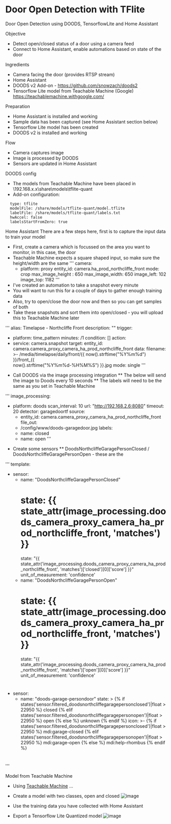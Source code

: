 # Door Open Detection with TFlite
Door Open Detection using DOODS, TensorflowLite and Home Assistant

Objective
* Detect open/closed status of a door using a camera feed
* Connect to Home Assistant, enable automations based on state of the door

Ingredients
* Camera facing the door (provides RTSP stream)
* Home Assistant
* DOODS v2 Add-on - https://github.com/snowzach/doods2
* Tensorflow Lite model from Teachable Machine (Google) https://teachablemachine.withgoogle.com/

Preparation
* Home Assistant is installed and working
* Sample data has been captured (see Home Assistant section below)
* Tensorflow Lite model has been created
* DOODS v2 is installed and working

Flow
* Camera captures image
* Image is processed by DOODS
* Sensors are updated in Home Assistant

DOODS config
* The models from Teachable Machine have been placed in \\192.168.x.x\share\models\tflite-quant
* Add-on configuration:

```- name: garagedoortf
  type: tflite
  modelFile: /share/models/tflite-quant/model.tflite
  labelFile: /share/models/tflite-quant/labels.txt
  hwAccel: false
  labelsStartFromZero: true
```

Home Assistant
There are a few steps here, first is to capture the input data to train your model

* First, create a camera which is focussed on the area you want to monitor, in this case, the door
* Teachable Machine expects a square shaped input, so make sure the height/width are the same
'''
camera:
  - platform: proxy
    entity_id: camera.ha_prod_northcliffe_front
    mode: crop
    max_image_height : 650
    max_image_width: 650
    image_left: 102
    image_top: 1182
'''
* I've created an automation to take a snapshot every minute
* You will want to run this for a couple of days to gather enough training data
* Also, try to open/close the door now and then so you can get samples of both
* Take these snapshots and sort them into open/closed - you will upload this to Teachable Machine later

'''
alias: Timelapse - Northcliffe Front
description: ""
trigger:
  - platform: time_pattern
    minutes: /1
condition: []
action:
  - service: camera.snapshot
    target:
      entity_id: camera.camera_proxy_camera_ha_prod_northcliffe_front
    data:
      filename: >-
        /media/timelapse/daily/front/{{ now().strftime("%Y%m%d") }}/front_{{    
        now().strftime("%Y%m%d-%H%M%S") }}.jpg
mode: single
'''

* Call DOODS via the image processing integration
** The below will send the image to Doods every 10 seconds
** The labels will need to be the same as you set in Teachable Machine

'''
image_processing:
  - platform: doods
    scan_interval: 10
    url: "http://192.168.2.6:8080"
    timeout: 20
    detector: garagedoortf
    source:
      - entity_id: camera.camera_proxy_camera_ha_prod_northcliffe_front
    file_out:
      - /config/www/doods-garagedoor.jpg
    labels:
      - name: closed
      - name: open
'''



* Create some sensors
** DoodsNorthcliffeGaragePersonClosed / DoodsNorthcliffeGaragePersonOpen - these are the 


'''
template:
  - sensor:
      - name: "DoodsNorthcliffeGaragePersonClosed"
        # state: {{ state_attr(image_processing.doods_camera_proxy_camera_ha_prod_northcliffe_front, 'matches') }} 
        state: "{{ state_attr('image_processing.doods_camera_proxy_camera_ha_prod_northcliffe_front', 'matches')['closed'][0]['score'] }}"
        unit_of_measurement: 'confidence'
      - name: "DoodsNorthcliffeGaragePersonOpen"
        # state: {{ state_attr(image_processing.doods_camera_proxy_camera_ha_prod_northcliffe_front, 'matches') }} 
        state: "{{ state_attr('image_processing.doods_camera_proxy_camera_ha_prod_northcliffe_front', 'matches')['open'][0]['score'] }}"        
        unit_of_measurement: 'confidence'
#
  - sensor:
      - name: "doods-garage-persondoor"
        state: >
          {% if states('sensor.filtered_doodsnorthcliffegaragepersonclosed')|float > 22950 %}
            closed
          {% elif states('sensor.filtered_doodsnorthcliffegaragepersonopen')|float > 22950 %}
            open
          {% else %}
            unknown
          {% endif %}
        icon: >-
          {% if states('sensor.filtered_doodsnorthcliffegaragepersonclosed')|float > 22950 %}
            mdi:garage-closed
          {% elif states('sensor.filtered_doodsnorthcliffegaragepersonopen')|float > 22950 %}
            mdi:garage-open
          {% else %}
            mdi:help-rhombus
          {% endif %}           
#
'''

Model from Teachable Machine
* Using [Teachable Machine]([url](https://teachablemachine.withgoogle.com/)) ...
* Create a model with two classes, open and closed
![image](https://github.com/hkrob/DoorOpenDetectionTFlite/assets/10833368/8a97e755-f8d4-4590-8282-7cb340670176)

* Use the training data you have collected with Home Assistant
* Export a Tensorflow Lite Quantized model
![image](https://github.com/hkrob/DoorOpenDetectionTFlite/assets/10833368/d3bfb113-bb4b-4cc9-92e6-ff26bcab200f)

